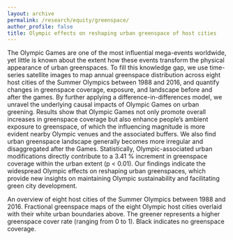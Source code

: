 ```yaml
---
layout: archive
permalink: /research/equity/greenspace/
author_profile: false
title: Olympic effects on reshaping urban greenspace of host cities
---
```


The Olympic Games are one of the most influential mega-events worldwide, yet little is known about the extent how these events transform the physical appearance of urban greenspaces. To fill this knowledge gap, we use time-series satellite images to map annual greenspace distribution across eight host cities of the Summer Olympics between 1988 and 2016, and quantify changes in greenspace coverage, exposure, and landscape before and after the games. By further applying a difference-in-differences model, we unravel the underlying causal impacts of Olympic Games on urban greening. Results show that Olympic Games not only promote overall increases in greenspace coverage but also enhance people’s ambient exposure to greenspace, of which the influencing magnitude is more evident nearby Olympic venues and the associated buffers. We also find urban greenspace landscape generally becomes more irregular and disaggregated after the Games. Statistically, Olympic-associated urban modifications directly contribute to a 3.41 % increment in greenspace coverage within the urban extent (p < 0.01). Our findings indicate the widespread Olympic effects on reshaping urban greenspaces, which provide new insights on maintaining Olympic sustainability and facilitating green city development.


An overview of eight host cities of the Summer Olympics between 1988 and 2016. Fractional greenspace maps of the eight Olympic host cities overlaid with their white urban boundaries above. The greener represents a higher greenspace cover rate (ranging from 0 to 1). Black indicates no greenspace coverage.
